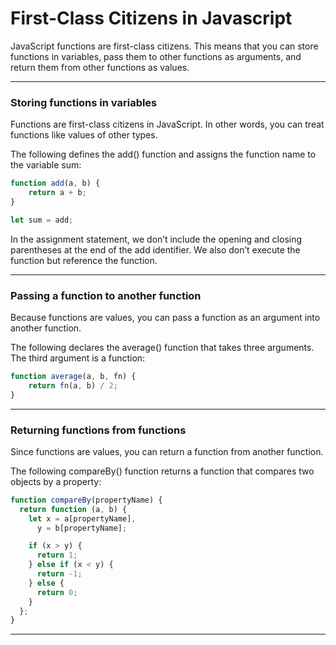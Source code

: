 # First-Class Citizens in Javascript
JavaScript functions are first-class citizens. This means that you can store functions in variables, pass them to other functions as arguments, and return them from other functions as values.

***

### Storing functions in variables
Functions are first-class citizens in JavaScript. In other words, you can treat functions like values of other types.

The following defines the add() function and assigns the function name to the variable sum:

```js
function add(a, b) {
    return a + b;
}

let sum = add;
```

In the assignment statement, we don’t include the opening and closing parentheses at the end of the add identifier. We also don’t execute the function but reference the function.

***

### Passing a function to another function

Because functions are values, you can pass a function as an argument into another function.

The following declares the average() function that takes three arguments. The third argument is a function:

```js
function average(a, b, fn) {
    return fn(a, b) / 2;
}
```

***

### Returning functions from functions
Since functions are values, you can return a function from another function.

The following compareBy() function returns a function that compares two objects by a property:

```js
function compareBy(propertyName) {
  return function (a, b) {
    let x = a[propertyName],
      y = b[propertyName];

    if (x > y) {
      return 1;
    } else if (x < y) {
      return -1;
    } else {
      return 0;
    }
  };
}
```

***